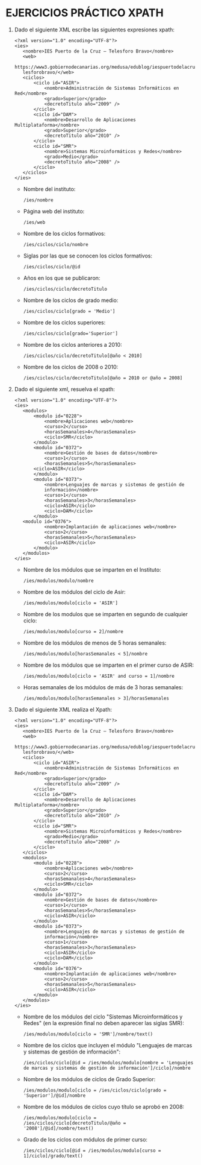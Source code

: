 # EJERCICIOS PRÁCTICO XPATH

1. Dado el siguiente XML escribe las siguientes expresiones xpath:

   ```
   <?xml version="1.0" encoding="UTF-8"?>
   <ies>
      <nombre>IES Puerto de la Cruz – Telesforo Bravo</nombre>
      <web>
      https://www3.gobiernodecanarias.org/medusa/edublog/iespuertodelacruzte
      lesforobravo/</web>
      <ciclos>
          <ciclo id="ASIR">
              <nombre>Administración de Sistemas Informáticos en Red</nombre>
              <grado>Superior</grado>
              <decretoTitulo año="2009" />
          </ciclo>
          <ciclo id="DAM">
              <nombre>Desarrollo de Aplicaciones Multiplataforma</nombre>
              <grado>Superior</grado>
              <decretoTitulo año="2010" />
          </ciclo>
          <ciclo id="SMR">
              <nombre>Sistemas Microinformáticos y Redes</nombre>
              <grado>Medio</grado>
              <decretoTitulo año="2008" />
          </ciclo>
      </ciclos>
   </ies>
   ```

   - Nombre del instituto:

     `/ies/nombre`

   - Página web del instituto:

     `/ies/web`

   - Nombre de los ciclos formativos:

     `/ies/ciclos/ciclo/nombre`

   - Siglas por las que se conocen los ciclos formativos:

     `/ies/ciclos/ciclo/@id`

   - Años en los que se publicaron:

     `/ies/ciclos/ciclo/decretoTitulo`

   - Nombre de los ciclos de grado medio:

     `/ies/ciclos/ciclo[grado = 'Medio']`

   - Nombre de los ciclos superiores:

     `/ies/ciclos/ciclo[grado='Superior']`

   - Nombre de los ciclos anteriores a 2010:

     `/ies/ciclos/ciclo/decretoTitulo[@año < 2010]`

   - Nombre de los ciclos de 2008 o 2010:

     `/ies/ciclos/ciclo/decretoTitulo[@año = 2010 or @año = 2008]`

2. Dado el siguiente xml, resuelva el xpath:

   ```
   <?xml version="1.0" encoding="UTF-8"?>
   <ies>
      <modulos>
          <modulo id="0228">
              <nombre>Aplicaciones web</nombre>
              <curso>2</curso>
              <horasSemanales>4</horasSemanales>
              <ciclo>SMR</ciclo>
          </modulo>
          <modulo id="0372">
              <nombre>Gestión de bases de datos</nombre>
              <curso>1</curso>
              <horasSemanales>5</horasSemanales>
          <ciclo>ASIR</ciclo>
          </modulo>
          <modulo id="0373">
              <nombre>Lenguajes de marcas y sistemas de gestión de
              información</nombre>
              <curso>1</curso>
              <horasSemanales>3</horasSemanales>
              <ciclo>ASIR</ciclo>
              <ciclo>DAM</ciclo>
          </modulo>
      <modulo id="0376">
              <nombre>Implantación de aplicaciones web</nombre>
              <curso>2</curso>
              <horasSemanales>5</horasSemanales>
              <ciclo>ASIR</ciclo>
          </modulo>
      </modulos>
   </ies>
   ```

   - Nombre de los módulos que se imparten en el Instituto:

     `/ies/modulos/modulo/nombre`

   - Nombre de los módulos del ciclo de Asir:

     `/ies/modulos/modulo[ciclo = 'ASIR']`

   - Nombre de los modulos que se imparten en segundo de cualquier ciclo:

     `/ies/modulos/modulo[curso = 2]/nombre`

   - Nombre de los módulos de menos de 5 horas semanales:

     `/ies/modulos/modulo[horasSemanales < 5]/nombre`

   - Nombre de los módulos que se imparten en el primer curso de ASIR:

     `/ies/modulos/modulo[ciclo = 'ASIR' and curso = 1]/nombre`

   - Horas semanales de los módulos de más de 3 horas semanales:

     `/ies/modulos/modulo[horasSemanales > 3]/horasSemanales`

3. Dado el siguiente XML realiza el Xpath:

   ```
   <?xml version="1.0" encoding="UTF-8"?>
   <ies>
      <nombre>IES Puerto de la Cruz – Telesforo Bravo</nombre>
      <web>
      https://www3.gobiernodecanarias.org/medusa/edublog/iespuertodelacruzte
      lesforobravo/</web>
      <ciclos>
          <ciclo id="ASIR">
              <nombre>Administración de Sistemas Informáticos en Red</nombre>
              <grado>Superior</grado>
              <decretoTitulo año="2009" />
          </ciclo>
          <ciclo id="DAM">
              <nombre>Desarrollo de Aplicaciones Multiplataforma</nombre>
              <grado>Superior</grado>
              <decretoTitulo año="2010" />
          </ciclo>
          <ciclo id="SMR">
              <nombre>Sistemas Microinformáticos y Redes</nombre>
              <grado>Medio</grado>
              <decretoTitulo año="2008" />
          </ciclo>
      </ciclos>
      <modulos>
          <modulo id="0228">
              <nombre>Aplicaciones web</nombre>
              <curso>2</curso>
              <horasSemanales>4</horasSemanales>
              <ciclo>SMR</ciclo>
          </modulo>
          <modulo id="0372">
              <nombre>Gestión de bases de datos</nombre>
              <curso>1</curso>
              <horasSemanales>5</horasSemanales>
              <ciclo>ASIR</ciclo>
          </modulo>
          <modulo id="0373">
              <nombre>Lenguajes de marcas y sistemas de gestión de
              información</nombre>
              <curso>1</curso>
              <horasSemanales>3</horasSemanales>
              <ciclo>ASIR</ciclo>
              <ciclo>DAM</ciclo>
          </modulo>
          <modulo id="0376">
              <nombre>Implantación de aplicaciones web</nombre>
              <curso>2</curso>
              <horasSemanales>5</horasSemanales>
              <ciclo>ASIR</ciclo>
          </modulo>
      </modulos>
   </ies>
   ```

   - Nombre de los módulos del ciclo "Sistemas Microinformáticos y Redes" (en la expresión final no deben aparecer las siglas SMR):

     `/ies/modulos/modulo[ciclo = 'SMR']/nombre/text()`

   - Nombre de los ciclos que incluyen el módulo "Lenguajes de marcas y sistemas de gestión de información":

     `/ies/ciclos/ciclo[@id = /ies/modulos/modulo[nombre = 'Lenguajes de marcas y sistemas de gestión de información']/ciclo]/nombre`

   - Nombre de los módulos de ciclos de Grado Superior:

     `/ies/modulos/modulo[ciclo = /ies/ciclos/ciclo[grado = 'Superior']/@id]/nombre`

   - Nombre de los módulos de ciclos cuyo título se aprobó en 2008:

     `/ies/modulos/modulo[ciclo = /ies/ciclos/ciclo[decretoTitulo/@año = '2008']/@id]/nombre/text()`

   - Grado de los ciclos con módulos de primer curso:

     `/ies/ciclos/ciclo[@id = /ies/modulos/modulo[curso = 1]/ciclo]/grado/text()`
